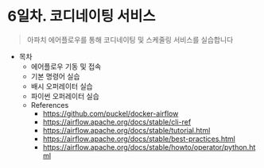 # 6일차. 코디네이팅 서비스
> 아파치 에어플로우를 통해 코디네이팅 및 스케줄링 서비스를 실습합니다


- 목차
  * 에어플로우 기동 및 접속
  * 기본 명령어 실습
  * 배시 오퍼레이터 실습
  * 파이썬 오퍼레이터 실습
  * References
    * https://github.com/puckel/docker-airflow
    * https://airflow.apache.org/docs/stable/cli-ref
    * https://airflow.apache.org/docs/stable/tutorial.html
    * https://airflow.apache.org/docs/stable/best-practices.html
    * https://airflow.apache.org/docs/stable/howto/operator/python.html
